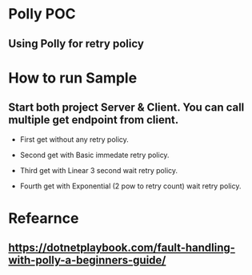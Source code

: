 # Polly POC

## Using Polly for retry policy

# How to run Sample

## Start both project Server & Client. You can call multiple get endpoint from client. 

- First get without any retry policy.

- Second get with Basic immedate retry policy.

- Third get with Linear 3 second wait retry policy.

- Fourth get with Exponential (2 pow to retry count) wait retry policy.

# Refearnce

## https://dotnetplaybook.com/fault-handling-with-polly-a-beginners-guide/

